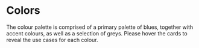 # Colors

The colour palette is comprised of a primary palette of blues, together with accent colours, as well as a selection of greys. Please hover the cards to reveal the use cases for each colour.
